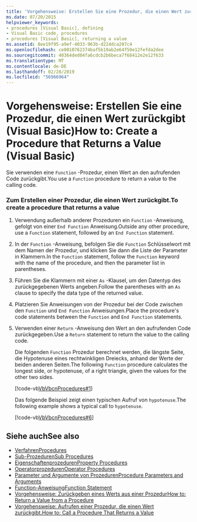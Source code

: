 ```yaml
---
title: 'Vorgehensweise: Erstellen Sie eine Prozedur, die einen Wert zurückgibt (Visual Basic)'
ms.date: 07/20/2015
helpviewer_keywords:
- procedures [Visual Basic], defining
- Visual Basic code, procedures
- procedures [Visual Basic], returning a value
ms.assetid: 8ee19f95-a9ef-4033-963b-d224dca207c4
ms.openlocfilehash: ce0010762374baf5b19ab2e64f50e12fefda2dee
ms.sourcegitcommit: 40364ded04fa6cdcb2b6beca7f68412e2e12f633
ms.translationtype: MT
ms.contentlocale: de-DE
ms.lasthandoff: 02/28/2019
ms.locfileid: "56966964"
---
```

# <a name="how-to-create-a-procedure-that-returns-a-value-visual-basic"></a><span data-ttu-id="87e23-102">Vorgehensweise: Erstellen Sie eine Prozedur, die einen Wert zurückgibt (Visual Basic)</span><span class="sxs-lookup"><span data-stu-id="87e23-102">How to: Create a Procedure that Returns a Value (Visual Basic)</span></span>
<span data-ttu-id="87e23-103">Sie verwenden eine `Function` -Prozedur, einen Wert an den aufrufenden Code zurückgibt.</span><span class="sxs-lookup"><span data-stu-id="87e23-103">You use a `Function` procedure to return a value to the calling code.</span></span>  
  
### <a name="to-create-a-procedure-that-returns-a-value"></a><span data-ttu-id="87e23-104">Zum Erstellen einer Prozedur, die einen Wert zurückgibt.</span><span class="sxs-lookup"><span data-stu-id="87e23-104">To create a procedure that returns a value</span></span>  
  
1.  <span data-ttu-id="87e23-105">Verwendung außerhalb anderer Prozeduren ein `Function` -Anweisung, gefolgt von einer `End Function` Anweisung.</span><span class="sxs-lookup"><span data-stu-id="87e23-105">Outside any other procedure, use a `Function` statement, followed by an `End Function` statement.</span></span>  
  
2.  <span data-ttu-id="87e23-106">In der `Function` -Anweisung, befolgen Sie die `Function` Schlüsselwort mit dem Namen der Prozedur, und klicken Sie dann die Liste der Parameter in Klammern.</span><span class="sxs-lookup"><span data-stu-id="87e23-106">In the `Function` statement, follow the `Function` keyword with the name of the procedure, and then the parameter list in parentheses.</span></span>  
  
3.  <span data-ttu-id="87e23-107">Führen Sie die Klammern mit einer `As` -Klausel, um den Datentyp des zurückgegebenen Werts angeben.</span><span class="sxs-lookup"><span data-stu-id="87e23-107">Follow the parentheses with an `As` clause to specify the data type of the returned value.</span></span>  
  
4.  <span data-ttu-id="87e23-108">Platzieren Sie Anweisungen von der Prozedur bei der Code zwischen den `Function` und `End Function` Anweisungen.</span><span class="sxs-lookup"><span data-stu-id="87e23-108">Place the procedure's code statements between the `Function` and `End Function` statements.</span></span>  
  
5.  <span data-ttu-id="87e23-109">Verwenden einer `Return` -Anweisung den Wert an den aufrufenden Code zurückgegeben.</span><span class="sxs-lookup"><span data-stu-id="87e23-109">Use a `Return` statement to return the value to the calling code.</span></span>  
  
     <span data-ttu-id="87e23-110">Die folgenden `Function` Prozedur berechnet werden, die längste Seite, die Hypotenuse eines rechtwinkligen Dreiecks, anhand der Werte der beiden anderen Seiten.</span><span class="sxs-lookup"><span data-stu-id="87e23-110">The following `Function` procedure calculates the longest side, or hypotenuse, of a right triangle, given the values for the other two sides.</span></span>  
  
     [!code-vb[VbVbcnProcedures#1](~/samples/snippets/visualbasic/VS_Snippets_VBCSharp/VbVbcnProcedures/VB/Class1.vb#1)]  
  
     <span data-ttu-id="87e23-111">Das folgende Beispiel zeigt einen typischen Aufruf von `hypotenuse`.</span><span class="sxs-lookup"><span data-stu-id="87e23-111">The following example shows a typical call to `hypotenuse`.</span></span>  
  
     [!code-vb[VbVbcnProcedures#6](~/samples/snippets/visualbasic/VS_Snippets_VBCSharp/VbVbcnProcedures/VB/Class1.vb#6)]  
  
## <a name="see-also"></a><span data-ttu-id="87e23-112">Siehe auch</span><span class="sxs-lookup"><span data-stu-id="87e23-112">See also</span></span>
- [<span data-ttu-id="87e23-113">Verfahren</span><span class="sxs-lookup"><span data-stu-id="87e23-113">Procedures</span></span>](./index.md)
- [<span data-ttu-id="87e23-114">Sub-Prozeduren</span><span class="sxs-lookup"><span data-stu-id="87e23-114">Sub Procedures</span></span>](./sub-procedures.md)
- [<span data-ttu-id="87e23-115">Eigenschaftenprozeduren</span><span class="sxs-lookup"><span data-stu-id="87e23-115">Property Procedures</span></span>](./property-procedures.md)
- [<span data-ttu-id="87e23-116">Operatorprozeduren</span><span class="sxs-lookup"><span data-stu-id="87e23-116">Operator Procedures</span></span>](./operator-procedures.md)
- [<span data-ttu-id="87e23-117">Parameter und Argumente von Prozeduren</span><span class="sxs-lookup"><span data-stu-id="87e23-117">Procedure Parameters and Arguments</span></span>](./procedure-parameters-and-arguments.md)
- [<span data-ttu-id="87e23-118">Function-Anweisung</span><span class="sxs-lookup"><span data-stu-id="87e23-118">Function Statement</span></span>](../../../../visual-basic/language-reference/statements/function-statement.md)
- [<span data-ttu-id="87e23-119">Vorgehensweise: Zurückgeben eines Werts aus einer Prozedur</span><span class="sxs-lookup"><span data-stu-id="87e23-119">How to: Return a Value from a Procedure</span></span>](./how-to-return-a-value-from-a-procedure.md)
- [<span data-ttu-id="87e23-120">Vorgehensweise: Aufrufen einer Prozedur, die einen Wert zurückgibt.</span><span class="sxs-lookup"><span data-stu-id="87e23-120">How to: Call a Procedure That Returns a Value</span></span>](./how-to-call-a-procedure-that-returns-a-value.md)
